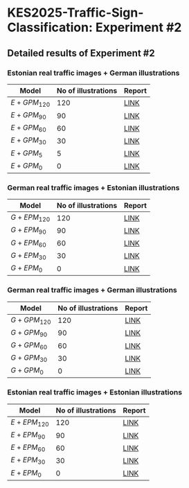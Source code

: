 # KES2025-Traffic-Sign-Classification: Experiment #2

## Detailed results of Experiment #2

### Estonian real traffic images + German illustrations

| Model         | No of illustrations | Report                            |
|---------------|---------------------|-----------------------------------|
| $E+GPM_{120}$ | 120                 | [LINK](https://htmlpreview.github.io/?https://github.com/daredemo/KES2025-Traffic-Sign-Classification/blob/6b7a9d987b7f9fee186551fb5dad95b6d1a21e2c/experiment2/cm2_f_e_vd_mix_120.html) |
| $E+GPM_{90}$  | 90                  | [LINK](https://htmlpreview.github.io/?https://github.com/daredemo/KES2025-Traffic-Sign-Classification/blob/6b7a9d987b7f9fee186551fb5dad95b6d1a21e2c/experiment2/cm2_f_e_vd_mix_90.html)  |
| $E+GPM_{60}$  | 60                  | [LINK](https://htmlpreview.github.io/?https://github.com/daredemo/KES2025-Traffic-Sign-Classification/blob/6b7a9d987b7f9fee186551fb5dad95b6d1a21e2c/experiment2/cm2_f_e_vd_mix_60.html)  |
| $E+GPM_{30}$  | 30                  | [LINK](https://htmlpreview.github.io/?https://github.com/daredemo/KES2025-Traffic-Sign-Classification/blob/6b7a9d987b7f9fee186551fb5dad95b6d1a21e2c/experiment2/cm2_f_e_vd_mix_30.html)  |
| $E+GPM_{5}$   | 5                   | [LINK](https://htmlpreview.github.io/?https://github.com/daredemo/KES2025-Traffic-Sign-Classification/blob/6b7a9d987b7f9fee186551fb5dad95b6d1a21e2c/experiment2/cm2_f_e_vd_mix_5.html)  |
| $E+GPM_{0}$   | 0                   | [LINK](https://htmlpreview.github.io/?https://github.com/daredemo/KES2025-Traffic-Sign-Classification/blob/6b7a9d987b7f9fee186551fb5dad95b6d1a21e2c/experiment2/cm2_f_e_vd_mix_0.html)  |

### German real traffic images + Estonian illustrations

| Model         | No of illustrations | Report                            |
|---------------|---------------------|-----------------------------------|
| $G+EPM_{120}$ | 120                 | [LINK](https://htmlpreview.github.io/?https://github.com/daredemo/KES2025-Traffic-Sign-Classification/blob/6b7a9d987b7f9fee186551fb5dad95b6d1a21e2c/experiment2/cm_f_d_ve_mix_120.html) |
| $G+EPM_{90}$  | 90                  | [LINK](https://htmlpreview.github.io/?https://github.com/daredemo/KES2025-Traffic-Sign-Classification/blob/6b7a9d987b7f9fee186551fb5dad95b6d1a21e2c/experiment2/cm_f_d_ve_mix_90.html)  |
| $G+EPM_{60}$  | 60                  | [LINK](https://htmlpreview.github.io/?https://github.com/daredemo/KES2025-Traffic-Sign-Classification/blob/6b7a9d987b7f9fee186551fb5dad95b6d1a21e2c/experiment2/cm_f_d_ve_mix_60.html)  |
| $G+EPM_{30}$  | 30                  | [LINK](https://htmlpreview.github.io/?https://github.com/daredemo/KES2025-Traffic-Sign-Classification/blob/6b7a9d987b7f9fee186551fb5dad95b6d1a21e2c/experiment2/cm_f_d_ve_mix_30.html)  |
| $G+EPM_{0}$   | 0                   | [LINK](https://htmlpreview.github.io/?https://github.com/daredemo/KES2025-Traffic-Sign-Classification/blob/6b7a9d987b7f9fee186551fb5dad95b6d1a21e2c/experiment2/cm_f_d_ve_mix_0.html)  |

### German real traffic images + German illustrations

| Model         | No of illustrations | Report                            |
|---------------|---------------------|-----------------------------------|
| $G+GPM_{120}$ | 120                 | [LINK](https://htmlpreview.github.io/?https://github.com/daredemo/KES2025-Traffic-Sign-Classification/blob/6b7a9d987b7f9fee186551fb5dad95b6d1a21e2c/experiment2/cm_f_d_mix_120.html) |
| $G+GPM_{90}$  | 90                  | [LINK](https://htmlpreview.github.io/?https://github.com/daredemo/KES2025-Traffic-Sign-Classification/blob/6b7a9d987b7f9fee186551fb5dad95b6d1a21e2c/experiment2/cm_f_d_mix_90.html)  |
| $G+GPM_{60}$  | 60                  | [LINK](https://htmlpreview.github.io/?https://github.com/daredemo/KES2025-Traffic-Sign-Classification/blob/6b7a9d987b7f9fee186551fb5dad95b6d1a21e2c/experiment2/cm_f_d_mix_60.html)  |
| $G+GPM_{30}$  | 30                  | [LINK](https://htmlpreview.github.io/?https://github.com/daredemo/KES2025-Traffic-Sign-Classification/blob/6b7a9d987b7f9fee186551fb5dad95b6d1a21e2c/experiment2/cm_f_d_mix_30.html)  |
| $G+GPM_{0}$   | 0                   | [LINK](https://htmlpreview.github.io/?https://github.com/daredemo/KES2025-Traffic-Sign-Classification/blob/6b7a9d987b7f9fee186551fb5dad95b6d1a21e2c/experiment2/cm_f_d_mix_0.html)  |

### Estonian real traffic images + Estonian illustrations

| Model         | No of illustrations | Report                            |
|---------------|---------------------|-----------------------------------|
| $E+EPM_{120}$ | 120                 | [LINK](https://htmlpreview.github.io/?https://github.com/daredemo/KES2025-Traffic-Sign-Classification/blob/6b7a9d987b7f9fee186551fb5dad95b6d1a21e2c/experiment2/cm2_f_e_mix_120.html) |
| $E+EPM_{90}$  | 90                  | [LINK](https://htmlpreview.github.io/?https://github.com/daredemo/KES2025-Traffic-Sign-Classification/blob/6b7a9d987b7f9fee186551fb5dad95b6d1a21e2c/experiment2/cm2_f_e_mix_90.html)  |
| $E+EPM_{60}$  | 60                  | [LINK](https://htmlpreview.github.io/?https://github.com/daredemo/KES2025-Traffic-Sign-Classification/blob/6b7a9d987b7f9fee186551fb5dad95b6d1a21e2c/experiment2/cm2_f_e_mix_60.html)  |
| $E+EPM_{30}$  | 30                  | [LINK](https://htmlpreview.github.io/?https://github.com/daredemo/KES2025-Traffic-Sign-Classification/blob/6b7a9d987b7f9fee186551fb5dad95b6d1a21e2c/experiment2/cm2_f_e_mix_30.html)  |
| $E+EPM_{0}$   | 0                   | [LINK](https://htmlpreview.github.io/?https://github.com/daredemo/KES2025-Traffic-Sign-Classification/blob/6b7a9d987b7f9fee186551fb5dad95b6d1a21e2c/experiment2/cm2_f_e_mix_0.html)  |


